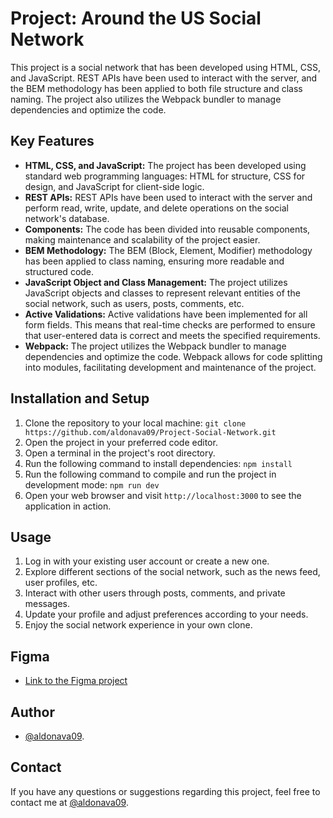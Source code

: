 # Project: Around the US Social Network

This project is a social network that has been developed using HTML, CSS, and JavaScript. REST APIs have been used to interact with the server, and the BEM methodology has been applied to both file structure and class naming. The project also utilizes the Webpack bundler to manage dependencies and optimize the code.

## Key Features

- **HTML, CSS, and JavaScript:** The project has been developed using standard web programming languages: HTML for structure, CSS for design, and JavaScript for client-side logic.
- **REST APIs:** REST APIs have been used to interact with the server and perform read, write, update, and delete operations on the social network's database.
- **Components:** The code has been divided into reusable components, making maintenance and scalability of the project easier.
- **BEM Methodology:** The BEM (Block, Element, Modifier) methodology has been applied to class naming, ensuring more readable and structured code.
- **JavaScript Object and Class Management:** The project utilizes JavaScript objects and classes to represent relevant entities of the social network, such as users, posts, comments, etc.
- **Active Validations:** Active validations have been implemented for all form fields. This means that real-time checks are performed to ensure that user-entered data is correct and meets the specified requirements.
- **Webpack:** The project utilizes the Webpack bundler to manage dependencies and optimize the code. Webpack allows for code splitting into modules, facilitating development and maintenance of the project.

## Installation and Setup

1. Clone the repository to your local machine: `git clone https://github.com/aldonava09/Project-Social-Network.git`
2. Open the project in your preferred code editor.
3. Open a terminal in the project's root directory.
4. Run the following command to install dependencies: `npm install`
5. Run the following command to compile and run the project in development mode: `npm run dev`
6. Open your web browser and visit `http://localhost:3000` to see the application in action.

## Usage

1. Log in with your existing user account or create a new one.
2. Explore different sections of the social network, such as the news feed, user profiles, etc.
3. Interact with other users through posts, comments, and private messages.
4. Update your profile and adjust preferences according to your needs.
5. Enjoy the social network experience in your own clone.

## Figma

* [Link to the Figma project](https://www.figma.com/file/LDMgqWesKpQkIwhOfEBuTS/WEB%2C-Sprint-5%3A-Around-The-U.S.-%7C-desktop-%2B-mobile?node-id=0%3A1)

## Author

- [@aldonava09](https://github.com/aldonava09).

## Contact

If you have any questions or suggestions regarding this project, feel free to contact me at [@aldonava09](https://github.com/aldonava09).